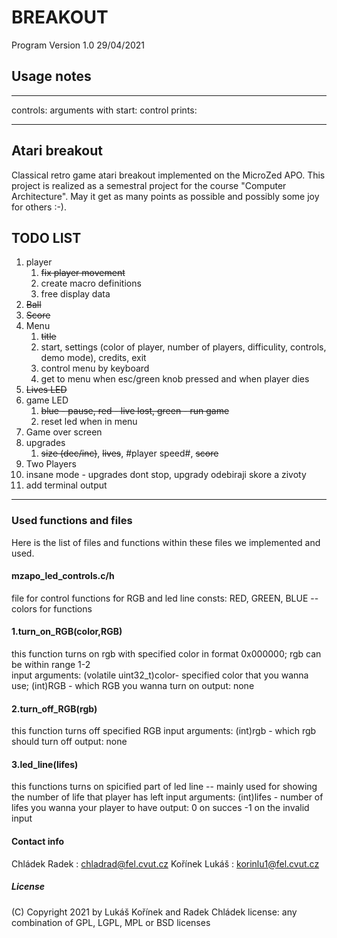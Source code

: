 # BREAKOUT

Program Version 1.0 29/04/2021

## Usage notes

***************
controls:
arguments with start:
control prints:
***************

## Atari breakout

Classical retro game atari breakout implemented on the MicroZed APO. This project is realized as a semestral project for the course "Computer Architecture".
May it get as many points as possible and possibly some joy for others :-).

## TODO LIST

1. player
    1. ~~fix player movement~~
    2. create macro definitions
    3. free display data
2. ~~Ball~~
3. ~~Score~~
4. Menu
    1. ~~title~~
    2. start, settings (color of player, number of players, difficulity, controls, demo mode), credits, exit
    3. control menu by keyboard
    4. get to menu when esc/green knob pressed and when player dies
5. ~~Lives LED~~
6. game LED
    1. ~~blue - pause, red - live lost, green - run game~~
    2. reset led when in menu
7. Game over screen
8. upgrades
    1. ~~size (dec/inc)~~, ~~lives~~, #player speed#, ~~score~~
9. Two Players
10. insane mode - upgrades dont stop, upgrady odebiraji skore a zivoty
11. add terminal output

***************

### Used functions and files

Here is the list of files and functions within these files we implemented and used.

#### mzapo_led_controls.c/h

file for control functions for RGB and led line
consts: RED, GREEN, BLUE -- colors for functions

#### 1.turn_on_RGB(color,RGB)

this function turns on rgb with specified color in format 0x000000; rgb can be within range 1-2  
input arguments: (volatile uint32_t)color- specified color that you wanna use; (int)RGB - which RGB you wanna turn on
output: none

#### 2.turn_off_RGB(rgb)

this function turns off specified RGB
input arguments: (int)rgb - which rgb should turn off
output: none

#### 3.led_line(lifes)

this functions turns on spicified part of led line -- mainly used for showing the number of life that player has left
input arguments: (int)lifes - number of lifes you wanna your player to have
output: 0 on succes -1 on the invalid input

#### Contact info

Chládek Radek : chladrad@fel.cvut.cz
Kořínek Lukáš : korinlu1@fel.cvut.cz

##### License

(C) Copyright 2021 by Lukáš Kořínek and Radek Chládek
license:  any combination of GPL, LGPL, MPL or BSD licenses
